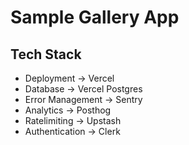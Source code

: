 # Sample Gallery App

## Tech Stack
- Deployment -> Vercel
- Database -> Vercel Postgres
- Error Management -> Sentry
- Analytics -> Posthog
- Ratelimiting -> Upstash
- Authentication -> Clerk